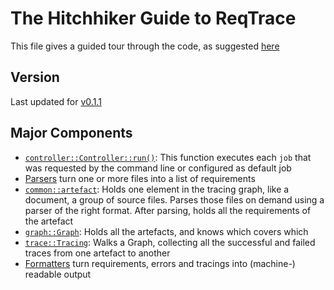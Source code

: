 The Hitchhiker Guide to ReqTrace
==================================

This file gives a guided tour through the code, as suggested [here](https://wonkodv.github.io/hitchhikers-guide-to-code/)

Version
-------

Last updated for [v0.1.1](https://github.com/wonkodv/reqtrace/tree/v0.1.1)

Major Components
----------------

*   [`controller::Controller::run()`](https://github.com/wonkodv/reqtrace/blob/v0.1.1/src/controller.rs#L136):
    This function executes each `job` that was requested by the command line or configured as default job
*   [Parsers](https://github.com/wonkodv/reqtrace/blob/v0.1.1/src/parsers/) turn one or more files into a list of
    requirements
*   [`common::artefact`](https://github.com/wonkodv/reqtrace/blob/v0.1.1/src/common.rs#L217): Holds one element in the tracing
    graph, like a document, a group of source files. Parses those files on demand using a parser of the right format. After
    parsing, holds all the requirements of the artefact
*   [`graph::Graph`](https://github.com/wonkodv/reqtrace/blob/v0.1.1/src/graph.rs#L102): Holds all the artefacts, and
    knows which covers which
*   [`trace::Tracing`](https://github.com/wonkodv/reqtrace/blob/v0.1.1/src/trace.rs#L51): Walks a Graph, collecting all the
    successful and failed traces from one artefact to another
*   [Formatters](https://github.com/wonkodv/reqtrace/blob/v0.1.1/src/formatters/) turn requirements, errors and tracings
    into (machine-) readable output
